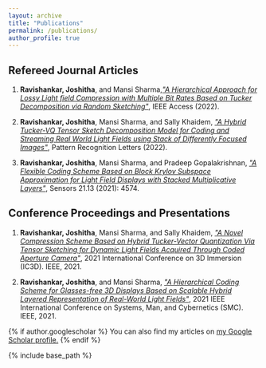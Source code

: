 ```yaml
---
layout: archive
title: "Publications"
permalink: /publications/
author_profile: true
---
```



## Refereed Journal Articles

1. **Ravishankar, Joshitha**, and Mansi Sharma,[_"A Hierarchical Approach for Lossy Light field Compression with Multiple Bit Rates Based on Tucker Decomposition via Random Sketching"_](https://ieeexplore.ieee.org/abstract/document/9780365),  IEEE Access (2022).

2. **Ravishankar, Joshitha**, Mansi Sharma, and Sally Khaidem, [_"A Hybrid Tucker-VQ Tensor Sketch Decomposition Model for Coding and Streaming Real World Light Fields using Stack of Differently Focused Images"_](https://www.sciencedirect.com/science/article/pii/S0167865522001465), Pattern Recognition Letters (2022).

3. **Ravishankar, Joshitha**, Mansi Sharma, and Pradeep Gopalakrishnan, [_"A Flexible Coding Scheme Based on Block Krylov Subspace Approximation for Light Field Displays with Stacked Multiplicative Layers"_](https://www.mdpi.com/1424-8220/21/13/4574/htm), Sensors 21.13 (2021): 4574.



## Conference Proceedings and Presentations

1. **Ravishankar, Joshitha**, Mansi Sharma, and Sally Khaidem, [_"A Novel Compression Scheme Based on Hybrid Tucker-Vector Quantization Via Tensor Sketching for Dynamic Light Fields Acquired Through Coded Aperture Camera"_](https://ieeexplore.ieee.org/abstract/document/9687155), 2021 International Conference on 3D Immersion (IC3D). IEEE, 2021.

2. **Ravishankar, Joshitha**, and Mansi Sharma,  [_"A Hierarchical Coding Scheme for Glasses-free 3D Displays Based on Scalable Hybrid Layered Representation of Real-World Light Fields"_](https://ieeexplore.ieee.org/document/9658584), 2021 IEEE International Conference on Systems, Man, and Cybernetics (SMC). IEEE, 2021.



{% if author.googlescholar %}
  You can also find my articles on <u><a href="{{author.googlescholar}}">my Google Scholar profile</a>.</u>
{% endif %}

{% include base_path %}


